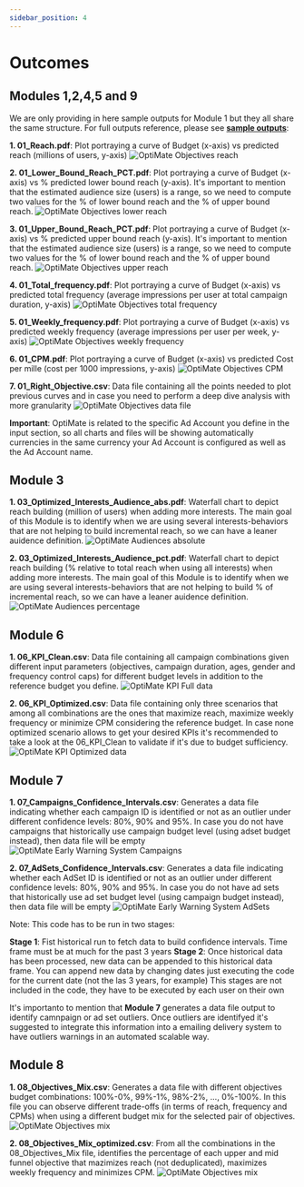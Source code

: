 ```yaml
---
sidebar_position: 4
---
```

# Outcomes

## Modules 1,2,4,5 and 9
We are only providing in here sample outputs for Module 1 but they all share the same structure. For full outputs reference, please see **[sample outputs](https://github.com/fbsamples/OptiMate/tree/main/codes/sample_outputs)**:

**1. 01_Reach.pdf**: Plot portraying a curve of Budget (x-axis) vs predicted reach (millions of users, y-axis)
![OptiMate Objectives reach](/img/Optimate_01_Reach.png)

**2. 01_Lower_Bound_Reach_PCT.pdf**: Plot portraying a curve of Budget (x-axis) vs % predicted lower bound reach (y-axis). It's important to mention that the estimated audience size (users) is a range, so we need to compute two values for the % of lower bound reach and the % of upper bound reach.
![OptiMate Objectives lower reach](/img/Optimate_01_Reach_lower_bound.png)

**3. 01_Upper_Bound_Reach_PCT.pdf**: Plot portraying a curve of Budget (x-axis) vs % predicted upper bound reach (y-axis). It's important to mention that the estimated audience size (users) is a range, so we need to compute two values for the % of lower bound reach and the % of upper bound reach.
![OptiMate Objectives upper reach](/img/Optimate_01_Reach_upper_bound.png)

**4. 01_Total_frequency.pdf**: Plot portraying a curve of Budget (x-axis) vs predicted total frequency (average impressions per user at total campaign duration, y-axis)
![OptiMate Objectives total frequency](/img/Optimate_01_Total_frequency.png)

**5. 01_Weekly_frequency.pdf**: Plot portraying a curve of Budget (x-axis) vs predicted weekly frequency (average impressions per user per week, y-axis)
![OptiMate Objectives weekly frequency](/img/Optimate_01_Weekly_frequency.png)

**6. 01_CPM.pdf**: Plot portraying a curve of Budget (x-axis) vs predicted Cost per mille (cost per 1000 impressions, y-axis)
![OptiMate Objectives CPM](/img/Optimate_01_CPM.png)

**7. 01_Right_Objective.csv**: Data file containing all the points needed to plot previous curves and in case you need to perform a deep dive analysis with more granularity
![OptiMate Objectives data file](/img/Optimate_01_Reach_dataframe.png)


**Important**: OptiMate is related to the specific Ad Account you define in the input section, so all charts and files will be showing automatically currencies in the same currency your Ad Account is configured as well as the Ad Account name.


## Module 3
**1. 03_Optimized_Interests_Audience_abs.pdf**: Waterfall chart to depict reach building (million of users) when adding more interests. The main goal of this Module is to identify when we are using several interests-behaviors that are not helping to build incremental reach, so we can have a leaner auidence definition.
![OptiMate Audiences absolute](/img/Optimate_03_Interest_Audience_abs.png)

**2. 03_Optimized_Interests_Audience_pct.pdf**: Waterfall chart to depict reach building (% relative to total reach when using all interests) when adding more interests. The main goal of this Module is to identify when we are using several interests-behaviors that are not helping to build % of incremental reach, so we can have a leaner auidence definition.
![OptiMate Audiences percentage](/img/Optimate_03_Interest_Audience_pct.png)

## Module 6
**1. 06_KPI_Clean.csv**: Data file containing all campaign combinations given different input parameters (objectives, campaign duration, ages, gender and frequency control caps) for different budget levels in addition to the reference budget you define.
![OptiMate KPI Full data](/img/Optimate_06_KPI_Clean.png)

**2. 06_KPI_Optimized.csv**: Data file containing only three scenarios that among all combinations are the ones that maximize reach, maximize weekly frequency or minimize CPM considering the reference budget. In case none optimized scenario allows to get your desired KPIs it's recommended to take a look at the 06_KPI_Clean to validate if it's due to budget sufficiency.
![OptiMate KPI Optimized data](/img/Optimate_06_KPI_Optimized.png)

## Module 7
**1. 07_Campaigns_Confidence_Intervals.csv**: Generates a data file indicating whether each campaign ID is identified or not as an outlier under different confidence levels: 80%, 90% and 95%. In case you do not have campaigns that historically use campaign budget level (using adset budget instead), then data file will be empty
![OptiMate Early Warning System Campaigns](/img/Optimate_07_EWS_Campaigns.png)

**2. 07_AdSets_Confidence_Intervals.csv**: Generates a data file indicating whether each AdSet ID is identified or not as an outlier under different confidence levels: 80%, 90% and 95%. In case you do not have ad sets that historically use ad set budget level (using campaign budget instead), then data file will be empty
![OptiMate Early Warning System AdSets](/img/Optimate_07_EWS_AdSets.png)

Note: This code has to be run in two stages:

**Stage 1**: Fist historical run to fetch data to build confidence intervals. Time frame must be at much for the past 3 years
**Stage 2**: Once historical data has been processed, new data can be appended to this historical data frame. You can append new data by changing dates just executing the code for the current date (not the las 3 years, for example) This stages are not included in the code, they have to be executed by each user on their own

It's importanto to mention that **Module 7** generates a data file output to identify camnpaign or ad set outliers. Once outliers are identifyed it's suggested to integrate this information into a emailing delivery system to have outliers warnings in an automated scalable way.

## Module 8
**1. 08_Objectives_Mix.csv**: Generates a data file with different objectives budget combinations: 100%-0%, 99%-1%, 98%-2%, ..., 0%-100%. In this file you can observe different trade-offs (in terms of reach, frequency and CPMs) when using a different budget mix for the selected pair of objectives.
![OptiMate Objectives mix](/img/Optimate_08_Objectives_mix.png)

**2. 08_Objectives_Mix_optimized.csv**: From all the combinations in the 08_Objectives_Mix file, identifies the percentage of each upper and mid funnel objective that mazimizes reach (not deduplicated), maximizes weekly frequency and minimizes CPM.
![OptiMate Objectives mix](/img/Optimate_08_Objectives_mix_optimized.png)

